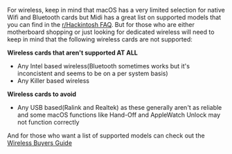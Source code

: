For wireless, keep in mind that macOS has a very limited selection for native Wifi and Bluetooth cards but Midi has a great list on supported models that you can find in the [r/Hackintosh FAQ](https://www.reddit.com/r/hackintosh/wiki/faq#wiki_wifi_compatibility). But for those who are either motherboard shopping or just looking for dedicated wireless will need to keep in mind that the following wireless cards are not supported:

**Wireless cards that aren't supported AT ALL**

* Any Intel based wireless(Bluetooth sometimes works but it's inconcistent and seems to be on a per system basis)
* Any Killer based wireless

**Wireless cards to avoid**

* Any USB based(Ralink and Realtek) as these generally aren't as reliable and some macOS functions like Hand-Off and AppleWatch Unlock may not function correctly


And for those who want a list of supported models can check out the [Wireless Buyers Guide](https://wifi.dortania.ml/)
